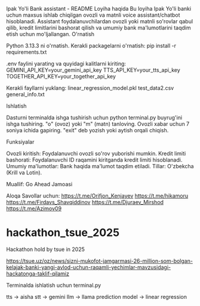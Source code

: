 Ipak Yo'li Bank assistant - README
Loyiha haqida
Bu loyiha Ipak Yo'li banki uchun maxsus ishlab chiqilgan ovozli va matnli voice assistant/chatbot hisoblanadi. Assistant foydalanuvchilardan ovozli yoki matnli so'rovlar qabul qilib, kredit limitlarini bashorat qilish va umumiy bank ma'lumotlarini taqdim etish uchun mo'ljallangan.
O'rnatish

Python 3.13.3 ni o'rnatish.
Kerakli packagelarni o'rnatish:
pip install -r requirements.txt



.env faylini yarating va quyidagi kalitlarni kiriting:
GEMINI_API_KEY=your_gemini_api_key
TTS_API_KEY=your_tts_api_key
TOGETHER_API_KEY=your_together_api_key


Kerakli fayllarni yuklang:
linear_regression_model.pkl
test_data2.csv
general_info.txt



Ishlatish

Dasturni terminalda ishga tushirish uchun python terminal.py buyrug'ini ishga tushiring.
"o" (ovoz) yoki "m" (matn) tanloving.
Ovozli xabar uchun 7 soniya ichida gapiring.
"exit" deb yozish yoki aytish orqali chiqish.

Funksiyalar

Ovozli kiritish: Foydalanuvchi ovozli so'rov yuborishi mumkin.
Kredit limiti bashorati: Foydalanuvchi ID raqamini kiritganda kredit limiti hisoblanadi.
Umumiy ma'lumotlar: Bank haqida ma'lumot taqdim etiladi.
Tillar: O'zbekcha (Krill va Lotin).

Muallif: Go Ahead Jamoasi

Aloqa
Savollar uchun: https://t.me/Orifjon_Kenjayev  https://t.me/hikamoru  https://t.me/Firdavs_Shavqiddinov  https://t.me/Djuraev_Mirshod  https://t.me/Azimov09



# hackathon_tsue_2025
Hackathon hold by  tsue in 2025


https://tsue.uz/oz/news/sizni-mukofot-jamgarmasi-26-million-som-bolgan-kelajak-banki-yangi-avlod-uchun-raqamli-yechimlar-mavzusidagi-hackatonga-taklif-qilamiz


Terminalda ishlatish uchun terminal.py


tts -> aisha
stt -> gemini
llm -> llama
prediction model -> linear regression
